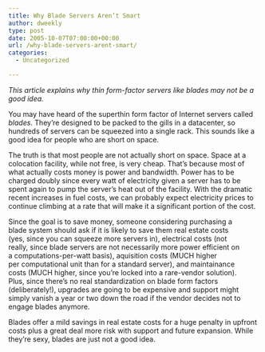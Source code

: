 ```yaml
---
title: Why Blade Servers Aren’t Smart
author: dweekly
type: post
date: 2005-10-07T07:00:00+00:00
url: /why-blade-servers-arent-smart/
categories:
  - Uncategorized

---
```

_This article explains why thin form-factor servers like blades may not be a good idea._

You may have heard of the superthin form factor of Internet servers called _blades_. They&#8217;re designed to be packed to the gills in a datacenter, so hundreds of servers can be squeezed into a single rack. This sounds like a good idea for people who are short on space.

The truth is that most people are not actually short on space. Space at a colocation facility, while not free, is very cheap. That&#8217;s because most of what actually costs money is power and bandwidth. Power has to be charged doubly since every watt of electricity given a server has to be spent again to pump the server&#8217;s heat out of the facility. With the dramatic recent increases in fuel costs, we can probably expect electricity prices to continue climbing at a rate that will make it a significant portion of the cost.

Since the goal is to save money, someone considering purchasing a blade system should ask if it is likely to save them real estate costs (yes, since you can squeeze more servers in), electrical costs (not really, since blade servers are not necessarily more power efficient on a computations-per-watt basis), aquisition costs (MUCH higher per computational unit than for a standard server), and maintainance costs (MUCH higher, since you&#8217;re locked into a rare-vendor solution). Plus, since there&#8217;s no real standardization on blade form factors (deliberately!), upgrades are going to be expensive and support might simply vanish a year or two down the road if the vendor decides not to engage blades anymore.

Blades offer a mild savings in real estate costs for a huge penalty in upfront costs plus a great deal more risk with support and future expansion. While they&#8217;re sexy, blades are just not a good idea.